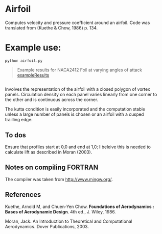 
# Airfoil
Computes velocity and pressure coefficient around an airfoil.
Code was translated from (Kuethe & Chow, 1986) p. 134.

# Example use:
```python airfoil.py```
> Example results for NACA2412 Foil at varying angles of attack [exampleResults](./exampleImages/output.gif)

## 
Involves the representation of the airfoil with a closed polygon of vortex panels.
Circulation density on each panel varies linearly from one corner to the other and is continuous across the corner.

The kutta condition is easily incorporated and the computation stable unless a large number of panels is chosen or an airfoil with a cusped trailling edge.

## To dos
Ensure that profiles start at 0,0 and end at 1,0; I beleive this is needed to calculate lift as described in Moran (2003).


## Notes on compiling FORTRAN
The compiler was taken from http://www.mingw.org/. 

## References

Kuethe, Arnold M, and Chuen-Yen Chow. __Foundations of Aerodynamics : Bases of Aerodynamic Design__. 4th ed., J. Wiley, 1986.

Moran, Jack. An Introduction to Theoretical and Computational Aerodynamics. Dover Publications, 2003.

